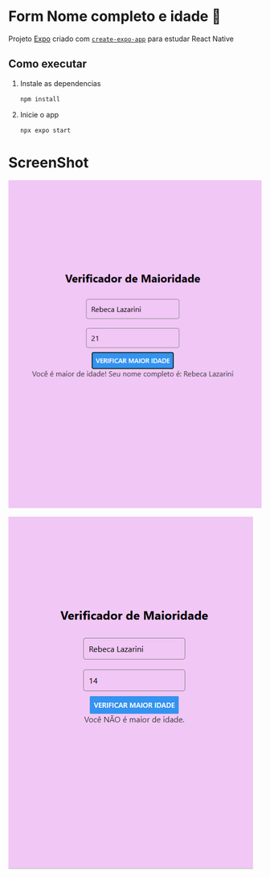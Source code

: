 # Form Nome completo e idade 👋

Projeto [Expo](https://expo.dev) criado com [`create-expo-app`](https://www.npmjs.com/package/create-expo-app) para estudar React Native

## Como executar

1. Instale as dependencias

   ```bash
   npm install
   ```

2. Inicie o app

   ```bash
   npx expo start
   ```
# ScreenShot
![screenshot](./assets/images/Captura%20de%20tela%202025-08-05%20110406.png)

![screenshot](./assets/images/Captura%20de%20tela%202025-08-05%20110423.png)
